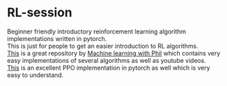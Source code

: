 # RL-session

Beginner friendly introductory reinforcement learning algorithm implementations written in pytorch. <br>
This is just for people to get an easier introduction to RL algorithms. <br>
[This](https://github.com/philtabor/Youtube-Code-Repository/tree/master/ReinforcementLearning) is a great repository by [Machine learning with Phil](https://www.youtube.com/channel/UC58v9cLitc8VaCjrcKyAbrw) which contains very easy implementations of several algorithms as well as youtube videos. <br>
[This](https://github.com/nikhilbarhate99/PPO-PyTorch) is an excellent PPO implementation in pytorch as well which is very easy to understand. <br>
